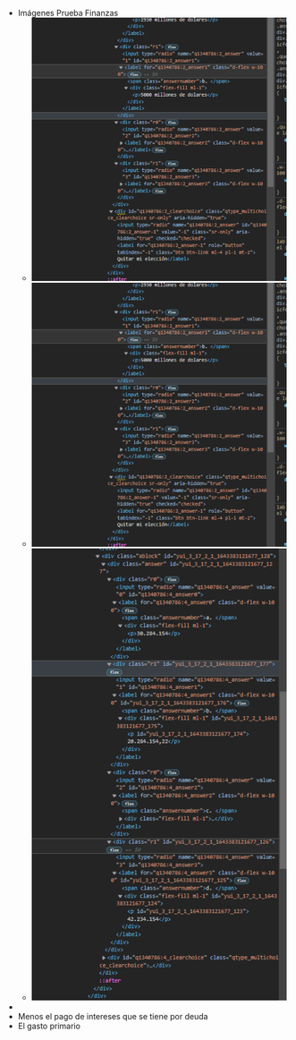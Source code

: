 - Imágenes Prueba Finanzas
	- ![image.png](../assets/image_1643384053040_0.png)
	- ![image.png](../assets/image_1643384044629_0.png)
	- ![image.png](../assets/image_1643383418226_0.png)
-
- Menos el pago de intereses que se tiene por deuda
- El gasto primario